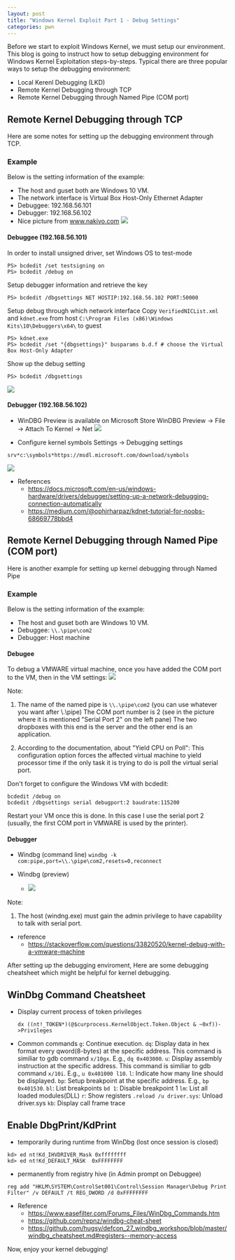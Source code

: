 ```yaml
---
layout: post
title: "Windows Kernel Exploit Part 1 - Debug Settings"
categories: pwn
---
```


Before we start to exploit Windows Kernel, we must setup our environment.
This blog is going to instruct how to setup debugging environment for Windows Kernel Exploitation steps-by-steps.
Typical there are three popular ways to setup the debugging environment:
* Local Kerenl Debugging (LKD)
* Remote Kernel Debugging through TCP
* Remote Kernel Debugging through Named Pipe (COM port)

## Remote Kernel Debugging through TCP
Here are some notes for setting up the debugging environment through TCP.

### Example
Below is the setting information of the example:
* The host and guset both are Windows 10 VM.
* The network interface is Virtual Box Host-Only Ethernet Adapter
* Debuggee: 192.168.56.101
* Debugger: 192.168.56.102
* Nice picture from www.nakivo.com
![](https://www.nakivo.com/blog/wp-content/uploads/2019/07/VirtualBox-network-settings-%E2%80%93-VMs-use-the-host-only-network.png)

#### Debuggee (192.168.56.101)
In order to install unsigned driver, set Windows OS to test-mode 
```
PS> bcdedit /set testsigning on
PS> bcdedit /debug on
```
Setup debugger information and retrieve the key
```
PS> bcdedit /dbgsettings NET HOSTIP:192.168.56.102 PORT:50000
```
Setup debug through which network interface
Copy `VerifiedNICList.xml` and  `kdnet.exe` from host `C:\Program Files (x86)\Windows Kits\10\Debuggers\x64\` to guest 
```
PS> kdnet.exe
PS> bcdedit /set "{dbgsettings}" busparams b.d.f # choose the Virtual Box Host-Only Adapter
```
Show up the debug setting
```
PS> bcdedit /dbgsettings
```
![](https://i.imgur.com/c0LPQNn.png)

#### Debugger (192.168.56.102)

* WinDBG Preview is available on Microsoft Store 
WinDBG Preview -> File -> Attach To Kernel -> Net
![](https://i.imgur.com/sfsPmP9.png)

* Configure kernel symbols
Settings -> Debugging settings
```
srv*c:\symbols*https://msdl.microsoft.com/download/symbols
```
![](https://i.imgur.com/knOb3WI.png)


* References
  * https://docs.microsoft.com/en-us/windows-hardware/drivers/debugger/setting-up-a-network-debugging-connection-automatically
  * https://medium.com/@ophirharpaz/kdnet-tutorial-for-noobs-68669778bbd4

## Remote Kernel Debugging through Named Pipe (COM port)
Here is another example for setting up kernel debugging through Named Pipe

### Example
Below is the setting information of the example:
* The host and guset both are Windows 10 VM.
* Debuggee: `\\.\pipe\com2`
* Debugger: Host machine

#### Debugee
To debug a VMWARE virtual machine, once you have added the COM port to the VM, then in the VM settings:
![](https://i.imgur.com/OIQ0k7s.png)

Note:
  1. The name of the named pipe is `\\.\pipe\com2` (you can use whatever you want after \\.\pipe\)
  The COM port number is 2 (see in the picture where it is mentioned "Serial Port 2" on the left pane)
  The two dropboxes with this end is the server and the other end is an application.
  
  2. According to the documentation, about "Yield CPU on Poll":
  This configuration option forces the affected virtual machine to yield processor time if the only task it is trying to do is poll the virtual serial port.

Don't forget to configure the Windows VM with bcdedit:

```
bcdedit /debug on
bcdedit /dbgsettings serial debugport:2 baudrate:115200
```
Restart your VM once this is done. In this case I use the serial port 2 (usually, the first COM port in VMWARE is used by the printer).

#### Debugger
* Windbg (command line)
```windbg -k com:pipe,port=\\.\pipe\com2,resets=0,reconnect```

* Windbg (preview)
  * ![](https://i.imgur.com/JEcEsS4.png)

Note:
  1. The host (windng.exe) must gain the admin privilege to have capability to talk with serial port. 

* reference
    * https://stackoverflow.com/questions/33820520/kernel-debug-with-a-vmware-machine

After setting up the debugging enviroment, Here are some debugging cheatsheet which might be helpful for kernel debugging. 

## WinDbg Command Cheatsheet
* Display current process of token privileges 
    ```
    dx ((nt!_TOKEN*)(@$curprocess.KernelObject.Token.Object & ~0xf))->Privileges
    ```
* Common commands
`g`: Continue execution. 
`dq`: Display data in hex format every qword(8-bytes) at the specific address. This command is similiar to gdb command `x/10gx`. E.g., `dq 0x403000`.
`u`: Display assembly instruction at the specific address. This command is similiar to gdb command `x/10i`. E.g., `u 0x401000 l10`.
`l`: Indicate how many line should be displayed.
`bp`: Setup breakpoint at the specific address. E.g., `bp 0x401530`.
`bl`: List breakpoints
`bd 1`: Disable breakpoint 1
`lm`: List all loaded modules(DLL)
`r`: Show registers
`.reload /u driver.sys`: Unload driver.sys
`kb`: Display call frame trace


## Enable DbgPrint/KdPrint
* temporarily during runtime from WinDbg (lost once session is closed)
```
kd> ed nt!Kd_IHVDRIVER_Mask 0xffffffff
kd> ed nt!Kd_DEFAULT_MASK  0xFFFFFFFF
```
* permanently from registry hive (in Admin prompt on Debuggee)
```
reg add "HKLM\SYSTEM\ControlSet001\Control\Session Manager\Debug Print Filter" /v DEFAULT /t REG_DWORD /d 0xFFFFFFFF
```

* Reference
    * https://www.easefilter.com/Forums_Files/WinDbg_Commands.htm
    * https://github.com/repnz/windbg-cheat-sheet
    * https://github.com/hugsy/defcon_27_windbg_workshop/blob/master/windbg_cheatsheet.md#registers--memory-access

Now, enjoy your kernel debugging!
